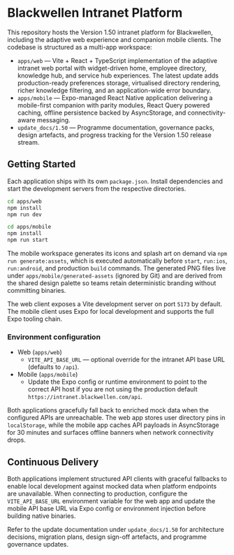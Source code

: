# Blackwellen Intranet Platform

This repository hosts the Version 1.50 intranet platform for Blackwellen, including the adaptive web experience and companion mobile clients. The codebase is structured as a multi-app workspace:

- `apps/web` — Vite + React + TypeScript implementation of the adaptive intranet web portal with widget-driven home, employee directory, knowledge hub, and service hub experiences. The latest update adds production-ready preferences storage, virtualised directory rendering, richer knowledge filtering, and an application-wide error boundary.
- `apps/mobile` — Expo-managed React Native application delivering a mobile-first companion with parity modules, React Query powered caching, offline persistence backed by AsyncStorage, and connectivity-aware messaging.
- `update_docs/1.50` — Programme documentation, governance packs, design artefacts, and progress tracking for the Version 1.50 release stream.

## Getting Started

Each application ships with its own `package.json`. Install dependencies and start the development servers from the respective directories.

```bash
cd apps/web
npm install
npm run dev
```

```bash
cd apps/mobile
npm install
npm run start
```

The mobile workspace generates its icons and splash art on demand via `npm run generate:assets`, which is executed automatically before `start`, `run:ios`, `run:android`, and production `build` commands. The generated PNG files live under `apps/mobile/generated-assets` (ignored by Git) and are derived from the shared design palette so teams retain deterministic branding without committing binaries.

The web client exposes a Vite development server on port `5173` by default. The mobile client uses Expo for local development and supports the full Expo tooling chain.

### Environment configuration

- Web (`apps/web`)
  - `VITE_API_BASE_URL` — optional override for the intranet API base URL (defaults to `/api`).
- Mobile (`apps/mobile`)
  - Update the Expo config or runtime environment to point to the correct API host if you are not using the production default `https://intranet.blackwellen.com/api`.

Both applications gracefully fall back to enriched mock data when the configured APIs are unreachable. The web app stores user directory pins in `localStorage`, while the mobile app caches API payloads in AsyncStorage for 30 minutes and surfaces offline banners when network connectivity drops.

## Continuous Delivery

Both applications implement structured API clients with graceful fallbacks to enable local development against mocked data when platform endpoints are unavailable. When connecting to production, configure the `VITE_API_BASE_URL` environment variable for the web app and update the mobile API base URL via Expo config or environment injection before building native binaries.

Refer to the update documentation under `update_docs/1.50` for architecture decisions, migration plans, design sign-off artefacts, and programme governance updates.
